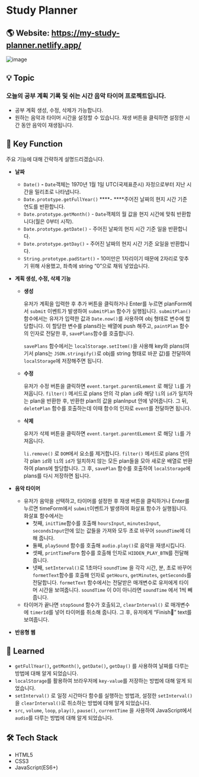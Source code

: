# Study Planner

## 🌎 Website: https://my-study-planner.netlify.app/

![image](https://user-images.githubusercontent.com/91646438/172052043-ad896f98-eb37-4792-ae5f-1f71a3d7a717.png)

## 💡 Topic

### **오늘의 공부 계획 기록 및 쉬는 시간 음악 타이머 프로젝트**입니다.
- 공부 계획 생성, 수정, 삭제가 가능합니다.
- 원하는 음악과 타이머 시간을 설정할 수 있습니다. 재생 버튼을 클릭하면 설정한 시간 동안 음악이 재생됩니다.

## 📌 Key Function

주요 기능에 대해 간략하게 설명드리겠습니다.


- **날짜**
    - `Date()` **-** `Date`객체는 1970년 1월 1일 UTC(국제표준시) 자정으로부터 지난 시간을 밀리초로 나타냅니다.
    - `Date.prototype.getFullYear()` ****- ****주어진 날짜의 현지 시간 기준 연도를 반환합니다.
    - `Date.prototype.getMonth()` - `Date`객체의 월 값을 현지 시간에 맞춰 반환합니다(월은 0부터 시작).
    - `Date.prototype.getDate()` - 주어진 날짜의 현지 시간 기준 일을 반환합니다.
    - `Date.prototype.getDay()` **-** 주어진 날짜의 현지 시간 기준 요일을 반환합니다.
    - `String.prototype.padStart()` **-** 10미만은 1자리이기 때문에 2자리로 맞추기 위해 사용했고, 좌측에 string “0”으로 채워 넣었습니다.
    

   

- **계획 생성, 수정, 삭제 기능**
    - **생성**
        
        유저가 계획을 입력한 후 추가 버튼을 클릭하거나 Enter를 누르면 planForm에서 `submit` 이벤트가 발생하여 `submitPlan` 함수가 실행됩니다. `submitPlan()` 함수에서는 유저가 입력한 값과 `Date.now()`를 사용하여 obj 형태로 변수에 할당합니다. 이 할당한 변수를 plans라는 배열에 push 해주고, `paintPlan` 함수의 인자로 전달한 후, `savePlans`함수를 호출합니다. 
        
        `savePlans` 함수에서는 `localStorage.setItem()`을 사용해 key와 plans(여기서 plans는 `JSON.stringify()`로 obj를 string 형태로 바꾼 값)를 전달하여 `localStorage`에 저장해주면 됩니다.
        
    - **수정**
        
        유저가 수정 버튼을 클릭하면 `event.target.parentELement` 로 해당 `li`를 가져옵니다. `filter()` 메서드로 plans 안의 각 plan `id`와 해당 `li`의 `id`가 일치하는 plan을 반환한 후, 반환한 plan의 값을 planInput 안에 넣어줍니다. 그 뒤, `deletePlan` 함수를 호출하는데 이때 함수의 인자로 `event`를 전달하면 됩니다.
        
    - **삭제**
        
        유저가 삭제 버튼을 클릭하면 `event.target.parentELement` 로 해당 `li`를 가져옵니다. 
        
        `li.remove()` 로 `DOM`에서 요소를 제거합니다. `filter()` 메서드로 plans 안의 각 plan `id`와 `li`의 `id`가 일치하지 않는 모든 plan들을 모아 새로운 배열로 반환하여 plans에 할당합니다. 그 후, `savePlan` 함수를 호출하여 `localStorage`에 plans를 다시 저장하면 됩니다.
        

        

- **음악 타이머**
    - 유저가 음악을 선택하고, 타이머를 설정한 후 재생 버튼을 클릭하거나 Enter를 누르면 timeForm에서 `submit`이벤트가 발생하여 화살표 함수가 실행됩니다. 화살표 함수에서는
        - 첫째, `initTime`함수를 호출해 `hoursInput`, `minutesInput`, `secondsInput`안에 있는 값들을 가져와 모두 초로 바꾸어 `soundTime`에 더해 줍니다.
        - 둘째, `playSound` 함수를 호출해 `audio.play()`로 음악을 재생시킵니다.
        - 셋째, `printTimeForm` 함수를 호출해 인자로 `HIDDEN_PLAY_BTN`를 전달해 줍니다.
        - 넷째,  `setInterval()`로 1초마다 `soundTime` 을 각각 시간, 분, 초로 바꾸어 `formetText`함수를 호출해 인자로 `getHours`, `getMinutes`, `getSeconds`를 전달합니다. `formetText` 함수에서는 전달받은 매개변수로 유저에게 타이머 시간을 보여줍니다. `soundTime` 이 0이 아니라면 `soundTime` 에서 1씩 빼줍니다.
    - 타이머가 끝나면 `stopSound` 함수가 호출되고, `clearInterval()` 로 매개변수에 `timerId`를 넣어 타이머를 취소해 줍니다. 그 후, 유저에게 “Finish🎉” text를 보여줍니다.
    

    
    
- **반응형 웹**



## 🧐 Learned

- `getFullYear()`**,** `getMonth()`**,** `getDate()`**,** `getDay()` 를 사용하여  날짜를 다루는 방법에 대해 알게 되었습니다.
- `localStorage`를 활용하여 브라우저에 `key-value`를 저장하는 방법에 대해 알게 되었습니다.
- `setInterval()` 로 일정 시간마다 함수를 실행하는 방법과,  설정한 `setInterval()`을 `clearInterval()`로 취소하는 방법에 대해 알게 되었습니다.
- `src`, `volume`, `loop`, `play()`, `pause()`, `currentTime` 을 사용하여 JavaScript에서 `audio`를 다루는 방법에 대해 알게 되었습니다.



## 🛠 Tech Stack
- HTML5
- CSS3
- JavaScript(ES6+)
